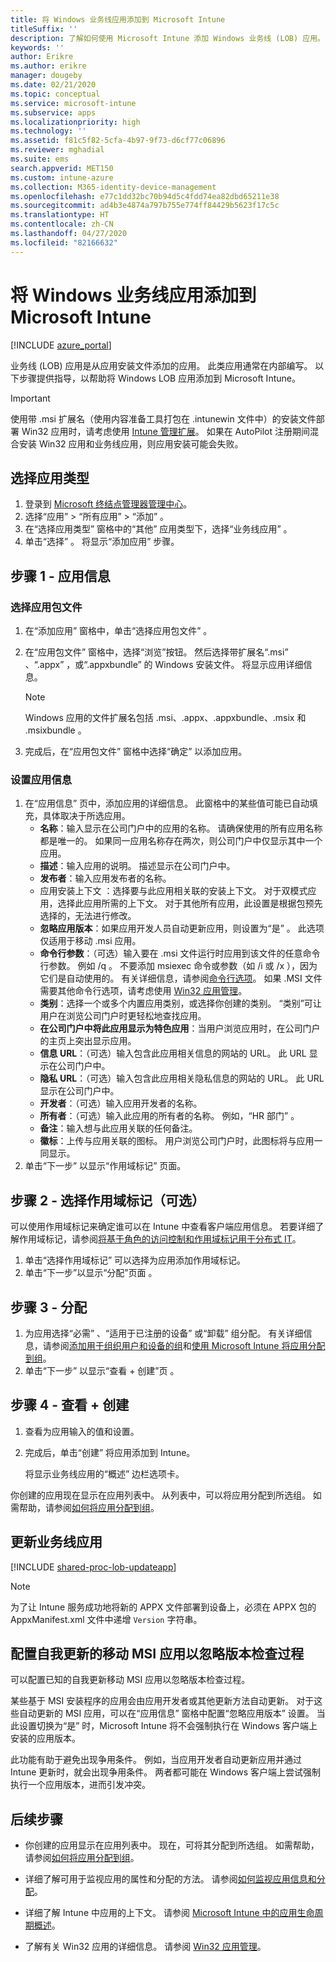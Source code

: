 ```yaml
---
title: 将 Windows 业务线应用添加到 Microsoft Intune
titleSuffix: ''
description: 了解如何使用 Microsoft Intune 添加 Windows 业务线 (LOB) 应用。
keywords: ''
author: Erikre
ms.author: erikre
manager: dougeby
ms.date: 02/21/2020
ms.topic: conceptual
ms.service: microsoft-intune
ms.subservice: apps
ms.localizationpriority: high
ms.technology: ''
ms.assetid: f81c5f82-5cfa-4b97-9f73-d6cf77c06896
ms.reviewer: mghadial
ms.suite: ems
search.appverid: MET150
ms.custom: intune-azure
ms.collection: M365-identity-device-management
ms.openlocfilehash: e77c1dd32bc70b94d5c4fdd74ea82dbd65211e38
ms.sourcegitcommit: ad4b3e4874a797b755e774ff84429b5623f17c5c
ms.translationtype: HT
ms.contentlocale: zh-CN
ms.lasthandoff: 04/27/2020
ms.locfileid: "82166632"
---
```

# <a name="add-a-windows-line-of-business-app-to-microsoft-intune"></a>将 Windows 业务线应用添加到 Microsoft Intune

[!INCLUDE [azure_portal](../includes/azure_portal.md)]

业务线 (LOB) 应用是从应用安装文件添加的应用。 此类应用通常在内部编写。 以下步骤提供指导，以帮助将 Windows LOB 应用添加到 Microsoft Intune。

> [!IMPORTANT]
> 使用带 .msi 扩展名（使用内容准备工具打包在 .intunewin 文件中）的安装文件部署 Win32 应用时，请考虑使用 [Intune 管理扩展](../apps/intune-management-extension.md)。 如果在 AutoPilot 注册期间混合安装 Win32 应用和业务线应用，则应用安装可能会失败。  

## <a name="select-the-app-type"></a>选择应用类型

1. 登录到 [Microsoft 终结点管理器管理中心](https://go.microsoft.com/fwlink/?linkid=2109431)。
2. 选择“应用”   > “所有应用”   > “添加”  。
3. 在“选择应用类型”  窗格中的“其他”  应用类型下，选择“业务线应用”  。
4. 单击“选择”  。 将显示“添加应用”  步骤。

## <a name="step-1---app-information"></a>步骤 1 - 应用信息

### <a name="select-the-app-package-file"></a>选择应用包文件

1. 在“添加应用”  窗格中，单击“选择应用包文件”  。 
2. 在“应用包文件”  窗格中，选择“浏览”按钮。 然后选择带扩展名“.msi”  、“.appx”  ，或“.appxbundle”  的 Windows 安装文件。
   将显示应用详细信息。

    > [!NOTE]
    > Windows 应用的文件扩展名包括 .msi、.appx、.appxbundle、.msix 和 .msixbundle      。  

3. 完成后，在“应用包文件”  窗格中选择“确定”  以添加应用。

### <a name="set-app-information"></a>设置应用信息

1. 在“应用信息”  页中，添加应用的详细信息。 此窗格中的某些值可能已自动填充，具体取决于所选应用。
    - **名称**：输入显示在公司门户中的应用的名称。 请确保使用的所有应用名称都是唯一的。 如果同一应用名称存在两次，则公司门户中仅显示其中一个应用。
    - **描述**：输入应用的说明。 描述显示在公司门户中。
    - **发布者**：输入应用发布者的名称。
    - 应用安装上下文  ：选择要与此应用相关联的安装上下文。 对于双模式应用，选择此应用所需的上下文。 对于其他所有应用，此设置是根据包预先选择的，无法进行修改。
    - **忽略应用版本**：如果应用开发人员自动更新应用，则设置为“是”  。 此选项仅适用于移动 .msi 应用。
    - **命令行参数**：（可选）输入要在 .msi 文件运行时应用到该文件的任意命令行参数。  例如 /q  。 不要添加 msiexec 命令或参数（如 /i  或 /x  ），因为它们是自动使用的。 有关详细信息，请参阅[命令行选项](https://docs.microsoft.com/windows/desktop/Msi/command-line-options)。 如果 .MSI 文件需要其他命令行选项，请考虑使用 [Win32 应用管理](app-management.md)。
    - **类别**：选择一个或多个内置应用类别，或选择你创建的类别。 “类别”可让用户在浏览公司门户时更轻松地查找应用。
    - **在公司门户中将此应用显示为特色应用**：当用户浏览应用时，在公司门户的主页上突出显示应用。
    - **信息 URL**：（可选）输入包含此应用相关信息的网站的 URL。 此 URL 显示在公司门户中。
    - **隐私 URL**：（可选）输入包含此应用相关隐私信息的网站的 URL。 此 URL 显示在公司门户中。
    - **开发者**：（可选）输入应用开发者的名称。
    - **所有者**：（可选）输入此应用的所有者的名称。 例如，“HR 部门”  。
    - **备注**：输入想与此应用关联的任何备注。
    - **徽标**：上传与应用关联的图标。 用户浏览公司门户时，此图标将与应用一同显示。
2. 单击“下一步”  以显示“作用域标记”  页面。

## <a name="step-2---select-scope-tags-optional"></a>步骤 2 - 选择作用域标记（可选）

可以使用作用域标记来确定谁可以在 Intune 中查看客户端应用信息。 若要详细了解作用域标记，请参阅[将基于角色的访问控制和作用域标记用于分布式 IT](../fundamentals/scope-tags.md)。

1. 单击“选择作用域标记”  可以选择为应用添加作用域标记。 
2. 单击“下一步”以显示“分配”页面   。

## <a name="step-3---assignments"></a>步骤 3 - 分配

1. 为应用选择“必需”  、“适用于已注册的设备”  或“卸载”  组分配。 有关详细信息，请参阅[添加用于组织用户和设备的组](../fundamentals/groups-add.md)和[使用 Microsoft Intune 将应用分配到组](apps-deploy.md)。
2. 单击“下一步”  以显示“查看 + 创建”页  。

## <a name="step-4---review--create"></a>步骤 4 - 查看 + 创建

1. 查看为应用输入的值和设置。
2. 完成后，单击“创建”  将应用添加到 Intune。

    将显示业务线应用的“概述”  边栏选项卡。

你创建的应用现在显示在应用列表中。 从列表中，可以将应用分配到所选组。 如需帮助，请参阅[如何将应用分配到组](apps-deploy.md)。

## <a name="update-a-line-of-business-app"></a>更新业务线应用

[!INCLUDE [shared-proc-lob-updateapp](../includes/shared-proc-lob-updateapp.md)]

   > [!NOTE]
   > 为了让 Intune 服务成功地将新的 APPX 文件部署到设备上，必须在 APPX 包的 AppxManifest.xml 文件中递增 `Version` 字符串。

## <a name="configure-a-self-updating-mobile-msi-app-to-ignore-the-version-check-process"></a>配置自我更新的移动 MSI 应用以忽略版本检查过程

可以配置已知的自我更新移动 MSI 应用以忽略版本检查过程。

某些基于 MSI 安装程序的应用会由应用开发者或其他更新方法自动更新。 对于这些自动更新的 MSI 应用，可以在“应用信息”  窗格中配置“忽略应用版本”  设置。 当此设置切换为“是”  时，Microsoft Intune 将不会强制执行在 Windows 客户端上安装的应用版本。

此功能有助于避免出现争用条件。 例如，当应用开发者自动更新应用并通过 Intune 更新时，就会出现争用条件。 两者都可能在 Windows 客户端上尝试强制执行一个应用版本，进而引发冲突。

## <a name="next-steps"></a>后续步骤

- 你创建的应用显示在应用列表中。 现在，可将其分配到所选组。 如需帮助，请参阅[如何将应用分配到组](apps-deploy.md)。

- 详细了解可用于监视应用的属性和分配的方法。 请参阅[如何监视应用信息和分配](apps-monitor.md)。

- 详细了解 Intune 中应用的上下文。 请参阅 [Microsoft Intune 中的应用生命周期概述](app-lifecycle.md)。

- 了解有关 Win32 应用的详细信息。 请参阅 [Win32 应用管理](apps-win32-app-management.md)。
